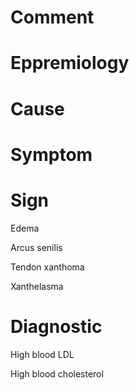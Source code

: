 # Comment

# Eppremiology

# Cause

# Symptom

# Sign

Edema

Arcus senilis

Tendon xanthoma

Xanthelasma

# Diagnostic

High blood LDL

High blood cholesterol
